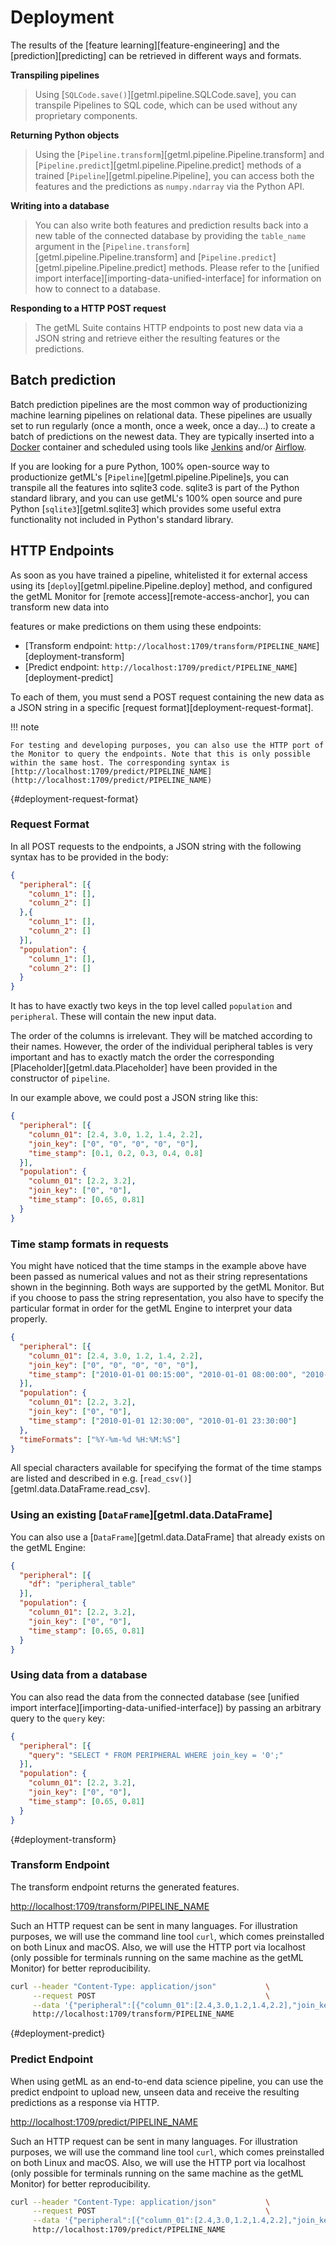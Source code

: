 # Deployment

The results of the [feature learning][feature-engineering] and the [prediction][predicting] can be retrieved in different ways and formats.

**Transpiling pipelines**
> Using [`SQLCode.save()`][getml.pipeline.SQLCode.save], you can transpile Pipelines to SQL code, which can be used without any proprietary components.

**Returning Python objects**
> Using the [`Pipeline.transform`][getml.pipeline.Pipeline.transform] and [`Pipeline.predict`][getml.pipeline.Pipeline.predict] methods of a trained [`Pipeline`][getml.pipeline.Pipeline], you can access both the features and the predictions as `numpy.ndarray` via the Python API.

**Writing into a database**
> You can also write both features and prediction results back into a new table of the connected database by providing the `table_name` argument in the [`Pipeline.transform`][getml.pipeline.Pipeline.transform] and [`Pipeline.predict`][getml.pipeline.Pipeline.predict] methods. Please refer to the [unified import interface][importing-data-unified-interface] for information on how to connect to a database.

**Responding to a HTTP POST request**

> The getML Suite contains HTTP endpoints to post new data via a JSON string and retrieve either the resulting features or the predictions.

## Batch prediction

Batch prediction pipelines are the most common way of productionizing machine learning pipelines on relational data. These pipelines are usually set to run regularly (once a month, once a week, once a day...) to create a batch of predictions on the newest data. They are typically inserted into a [Docker](https://www.docker.com/) container and scheduled using tools like [Jenkins](https://www.jenkins.io/) and/or [Airflow](https://airflow.apache.org/).

If you are looking for a pure Python, 100% open-source way to productionize getML's [`Pipeline`][getml.pipeline.Pipeline]s, you can transpile all the features into sqlite3 code. sqlite3 is part of the Python standard library, and you can use getML's 100% open source and pure Python [`sqlite3`][getml.sqlite3] which provides some useful extra functionality not included in Python's standard library.

## HTTP Endpoints

As soon as you have trained a pipeline, whitelisted it for external access using its 
[`deploy`][getml.pipeline.Pipeline.deploy] method, and configured the getML Monitor 
for [remote access][remote-access-anchor], you can transform new data into 

features or make predictions on them using these endpoints:

- [Transform endpoint: `http://localhost:1709/transform/PIPELINE_NAME`][deployment-transform]
- [Predict endpoint: `http://localhost:1709/predict/PIPELINE_NAME`][deployment-predict]

To each of them, you must send a POST request containing the new data as a JSON string in a specific [request format][deployment-request-format].

!!! note

    For testing and developing purposes, you can also use the HTTP port of the Monitor to query the endpoints. Note that this is only possible within the same host. The corresponding syntax is  [http://localhost:1709/predict/PIPELINE_NAME](http://localhost:1709/predict/PIPELINE_NAME)

[](){#deployment-request-format}
### Request Format

In all POST requests to the endpoints, a JSON string with the following syntax has to be provided in the body:

```json
{
  "peripheral": [{
    "column_1": [],
    "column_2": []
  },{
    "column_1": [],
    "column_2": []
  }],
  "population": {
    "column_1": [],
    "column_2": []
  }
}
```


It has to have exactly two keys in the top level called
`population` and `peripheral`. These will contain the new
input data.

The order of the columns is irrelevant. They will be matched according to their
names. However, the order of the
individual peripheral tables is very important and has to exactly
match the order the corresponding [Placeholder][getml.data.Placeholder]
have been provided in the constructor of `pipeline`.

In our example above, we
could post a JSON string like this:

```json
{
  "peripheral": [{
    "column_01": [2.4, 3.0, 1.2, 1.4, 2.2],
    "join_key": ["0", "0", "0", "0", "0"],
    "time_stamp": [0.1, 0.2, 0.3, 0.4, 0.8]
  }],
  "population": {
    "column_01": [2.2, 3.2],
    "join_key": ["0", "0"],
    "time_stamp": [0.65, 0.81]
  }
}
```

### Time stamp formats in requests

You might have noticed that the time stamps in the example above have been
passed as numerical values and not as their string representations
shown in the beginning. Both ways are
supported by the getML Monitor. But if you choose to pass the
string representation, you also have to specify the particular format
in order for the getML Engine to interpret your data properly.

```json
{
  "peripheral": [{
    "column_01": [2.4, 3.0, 1.2, 1.4, 2.2],
    "join_key": ["0", "0", "0", "0", "0"],
    "time_stamp": ["2010-01-01 00:15:00", "2010-01-01 08:00:00", "2010-01-01 09:30:00", "2010-01-01 13:00:00", "2010-01-01 23:35:00"]
  }],
  "population": {
    "column_01": [2.2, 3.2],
    "join_key": ["0", "0"],
    "time_stamp": ["2010-01-01 12:30:00", "2010-01-01 23:30:00"]
  },
  "timeFormats": ["%Y-%m-%d %H:%M:%S"]
}
```

All special characters available for specifying the format of the time
stamps are listed and described in
e.g. [`read_csv()`][getml.data.DataFrame.read_csv].

### Using an existing [`DataFrame`][getml.data.DataFrame]

You can also use a
[`DataFrame`][getml.data.DataFrame] that already 
exists on the getML Engine:

```json
{
  "peripheral": [{
    "df": "peripheral_table"
  }],
  "population": {
    "column_01": [2.2, 3.2],
    "join_key": ["0", "0"],
    "time_stamp": [0.65, 0.81]
  }
}
```

### Using data from a database

You can also read the data from the connected database
(see [unified import interface][importing-data-unified-interface]) 
by passing an arbitrary query to the `query` key:

```json
{
  "peripheral": [{
    "query": "SELECT * FROM PERIPHERAL WHERE join_key = '0';"
  }],
  "population": {
    "column_01": [2.2, 3.2],
    "join_key": ["0", "0"],
    "time_stamp": [0.65, 0.81]
  }
}
```

[](){#deployment-transform}
### Transform Endpoint

The transform endpoint returns the generated features.

[http://localhost:1709/transform/PIPELINE_NAME](http://localhost:1709/transform/PIPELINE_NAME)

Such an HTTP request can be sent in many languages. For
illustration purposes, we will use the command line tool `curl`,
which comes preinstalled on both Linux and macOS. Also, we will use
the HTTP port via localhost (only possible for terminals running on
the same machine as the getML Monitor) for better reproducibility.

```bash
curl --header "Content-Type: application/json"           \
     --request POST                                      \
     --data '{"peripheral":[{"column_01":[2.4,3.0,1.2,1.4,2.2],"join_key":["0","0","0","0","0"],"time_stamp":[0.1,0.2,0.3,0.4,0.8]}],"population":{"column_01":[2.2,3.2],"join_key":["0","0"],"time_stamp":[0.65,0.81]}}' \
     http://localhost:1709/transform/PIPELINE_NAME
```
[](){#deployment-predict}
### Predict Endpoint

When using getML as an end-to-end data science pipeline, you can use
the predict endpoint to upload new, unseen data and receive the
resulting predictions as a response via HTTP.

[http://localhost:1709/predict/PIPELINE_NAME](http://localhost:1709/predict/PIPELINE_NAME)

Such an HTTP request can be sent in many languages. For
illustration purposes, we will use the command line tool `curl`,
which comes preinstalled on both Linux and macOS. Also, we will use
the HTTP port via localhost (only possible for terminals running on
the same machine as the getML Monitor) for better reproducibility.

```bash
curl --header "Content-Type: application/json"           \
     --request POST                                      \
     --data '{"peripheral":[{"column_01":[2.4,3.0,1.2,1.4,2.2],"join_key":["0","0","0","0","0"],"time_stamp":[0.1,0.2,0.3,0.4,0.8]}],"population":{"column_01":[2.2,3.2],"join_key":["0","0"],"time_stamp":[0.65,0.81]}}' \
     http://localhost:1709/predict/PIPELINE_NAME
```
